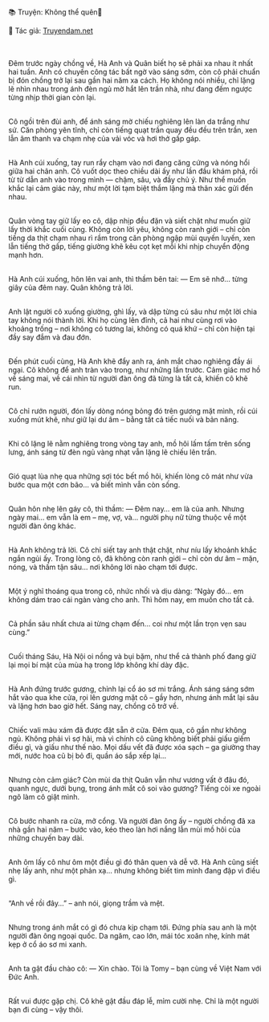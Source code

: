 📚 Truyện: Không thể quên🔞 
<br>
<p>📖 Tác giả: <a href="https://truyendam.net" target="_blank" title="Truyện sex người lớn, truyện 18+ tại Truyendam.net">Truyendam.net</a></p>
<br></br>
Đêm trước ngày chồng về, Hà Anh và Quân biết họ sẽ phải xa nhau ít nhất hai tuần. Anh có chuyến công tác bất ngờ vào sáng sớm, còn cô phải chuẩn bị đón chồng trở lại sau gần hai năm xa cách. Họ không nói nhiều, chỉ lặng lẽ nhìn nhau trong ánh đèn ngủ mờ hắt lên trần nhà, như đang đếm ngược từng nhịp thời gian còn lại.<br></br>

Cô ngồi trên đùi anh, để ánh sáng mờ chiếu nghiêng lên làn da trắng như sứ. Căn phòng yên tĩnh, chỉ còn tiếng quạt trần quay đều đều trên trần, xen lẫn âm thanh va chạm nhẹ của vải vóc và hơi thở gấp gáp.<br></br>

Hà Anh cúi xuống, tay run rẩy chạm vào nơi đang căng cứng và nóng hổi giữa hai chân anh. Cô vuốt dọc theo chiều dài ấy như lần đầu khám phá, rồi từ từ dẫn anh vào trong mình — chậm, sâu, và đầy chủ ý. Như thể muốn khắc lại cảm giác này, như một lời tạm biệt thầm lặng mà thân xác gửi đến nhau.<br></br>

Quân vòng tay giữ lấy eo cô, dập nhịp đều đặn và siết chặt như muốn giữ lấy thời khắc cuối cùng. Không còn lời yêu, không còn ranh giới – chỉ còn tiếng da thịt chạm nhau rì rầm trong căn phòng ngập mùi quyến luyến, xen lẫn tiếng thở gấp, tiếng giường khẽ kêu cọt kẹt mỗi khi nhịp chuyển động mạnh hơn.<br></br>

Hà Anh cúi xuống, hôn lên vai anh, thì thầm bên tai: — Em sẽ nhớ… từng giây của đêm nay. Quân không trả lời.<br></br>

Anh lật người cô xuống giường, ghì lấy, và dập từng cú sâu như một lời chia tay không nói thành lời. Khi họ cùng lên đỉnh, cả hai như cùng rơi vào khoảng trống – nơi không có tương lai, không có quá khứ – chỉ còn hiện tại đầy say đắm và đau đớn.<br></br>

Đến phút cuối cùng, Hà Anh khẽ đẩy anh ra, ánh mắt chao nghiêng đầy ái ngại. Cô không để anh tràn vào trong, như những lần trước. Cảm giác mơ hồ về sáng mai, về cái nhìn từ người đàn ông đã từng là tất cả, khiến cô khẽ run.<br></br>

Cô chỉ rướn người, đón lấy dòng nóng bỏng đó trên gương mặt mình, rồi cúi xuống mút khẽ, như giữ lại dư âm – bằng tất cả tiếc nuối và bản năng.<br></br>

Khi cô lặng lẽ nằm nghiêng trong vòng tay anh, mồ hôi lấm tấm trên sống lưng, ánh sáng từ đèn ngủ vàng nhạt vẫn lặng lẽ chiếu lên trần.<br></br>

Gió quạt lùa nhẹ qua những sợi tóc bết mồ hôi, khiến lòng cô mát như vừa bước qua một cơn bão... và biết mình vẫn còn sống.<br></br>

Quân hôn nhẹ lên gáy cô, thì thầm: — Đêm nay… em là của anh. Nhưng ngày mai… em vẫn là em – mẹ, vợ, và… người phụ nữ từng thuộc về một người đàn ông khác.<br></br>

Hà Anh không trả lời. Cô chỉ siết tay anh thật chặt, như níu lấy khoảnh khắc ngắn ngủi ấy. Trong lòng cô, đã không còn ranh giới – chỉ còn dư âm – mặn, nóng, và thấm tận sâu… nơi không lời nào chạm tới được.<br></br>

Một ý nghĩ thoáng qua trong cô, nhức nhối và dịu dàng: “Ngày đó… em không dám trao cái ngàn vàng cho anh. Thì hôm nay, em muốn cho tất cả.<br></br>

Cả phần sâu nhất chưa ai từng chạm đến… coi như một lần trọn vẹn sau cùng.”<br></br>

Cuối tháng Sáu, Hà Nội oi nồng và bụi bặm, như thể cả thành phố đang giữ lại mọi bí mật của mùa hạ trong lớp không khí dày đặc.<br></br>

Hà Anh đứng trước gương, chỉnh lại cổ áo sơ mi trắng. Ánh sáng sáng sớm hắt vào qua khe cửa, rọi lên gương mặt cô – gầy hơn, nhưng ánh mắt lại sâu và lặng hơn bao giờ hết. Sáng nay, chồng cô trở về.<br></br>

Chiếc vali màu xám đã được đặt sẵn ở cửa. Đêm qua, cô gần như không ngủ. Không phải vì sợ hãi, mà vì chính cô cũng không biết phải giấu giếm điều gì, và giấu như thế nào. Mọi dấu vết đã được xóa sạch – ga giường thay mới, nước hoa cũ bị bỏ đi, quần áo sắp xếp lại…<br></br>

Nhưng còn cảm giác? Còn mùi da thịt Quân vẫn như vương vất ở đâu đó, quanh ngực, dưới bụng, trong ánh mắt cô soi vào gương? Tiếng còi xe ngoài ngõ làm cô giật mình.<br></br>

Cô bước nhanh ra cửa, mở cổng. Và người đàn ông ấy – người chồng đã xa nhà gần hai năm – bước vào, kéo theo làn hơi nắng lẫn mùi mồ hôi của những chuyến bay dài.<br></br>

Anh ôm lấy cô như ôm một điều gì đó thân quen và dễ vỡ. Hà Anh cũng siết nhẹ lấy anh, như một phản xạ… nhưng không biết tim mình đang đập vì điều gì.<br></br>

“Anh về rồi đây…” – anh nói, giọng trầm và mệt.<br></br>

Nhưng trong ánh mắt có gì đó chưa kịp chạm tới. Đứng phía sau anh là một người đàn ông ngoại quốc. Da ngăm, cao lớn, mái tóc xoăn nhẹ, kính mát kẹp ở cổ áo sơ mi xanh.<br></br>

Anh ta gật đầu chào cô: — Xin chào. Tôi là Tomy – bạn cùng về Việt Nam với Đức Anh.<br></br>

Rất vui được gặp chị. Cô khẽ gật đầu đáp lễ, mỉm cười nhẹ. Chỉ là một người bạn đi cùng – vậy thôi.
<!-- 
truyện sex Việt Nam, truyện sex flagship, truyện sex hay, truyện sex dài tập,
truyện sex drama, truyện sex tâm lý mạnh, truyện sex 2025, đọc truyện sex mới nhất, Truyendam.net
-->

